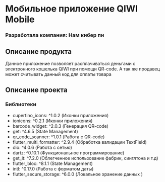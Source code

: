 # Мобильное приложение QIWI Mobile
### Разработала компания: Нам кибер пи

## Описание продукта

Данное приложение позволяет расплачиваться деньгами с электронного кошелька QIWI при помощи QR-code.
А так же продавец может считывать данный код для оплаты товара

## Описание проекта

### Библиотеки
- cupertino_icons: ^1.0.2 (Иконки приложения)
- ionicons: ^0.2.1 (Иконки приложения)
- barcode_widget: ^2.0.3 (Генерация QR-code) 
- get: ^4.6.5 (State Management)
- qr_code_scanner: ^1.0.1 (Работа с QR-code)
- flutter_multi_formatter: ^2.9.4 (Обработка валидации TextField)
- dio: ^4.0.6 (Работа с сетью)
- dartz: ^0.10.1 (Функциональное программирование)
- get_it: ^7.2.0 (Облегченное использование фабрик, синглтона и т.д)
- flutter_bloc: ^8.1.1 (State Management)
- intl: ^0.17.0 (Работа с форматом даты)
- flutter_secure_storage: ^6.0.0 (Локальное хранение данных )